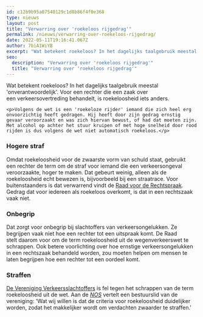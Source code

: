 ```yaml
---
id: c12b9b95a07540129c1d8b86f4f0e368
type: nieuws
layout: post
title: "Verwarring over 'roekeloos rijgedrag'"
permalink: /nieuws/verwarring-over-roekeloos-rijgedrag/
date: 2022-05-11T19:16:41.067Z
author: 7biA1WiYB
excerpt: "Wat betekent roekeloos? In het dagelijks taalgebruik meestal 'onverantwoordelijk'. Voor een rechter die een zaak over een verkeersovertreding behandelt, is roekeloosheid iets anders.   "
seo:
  description: "Verwarring over 'roekeloos rijgedrag'"
  title: "Verwarring over 'roekeloos rijgedrag'"
---
```

Wat betekent roekeloos? In het dagelijks taalgebruik meestal 'onverantwoordelijk'. Voor een rechter die een zaak over een verkeersovertreding behandelt, is roekeloosheid iets anders.   

    <p>Volgens de wet is een 'roekeloze rijder' iemand die zich heel erg onvoorzichtig heeft gedragen. Hij heeft door zijn gedrag ernstig gevaar veroorzaakt en was zich hiervan bewust, of had dat moeten zijn. Met alcohol op achter het stuur kruipen of met hoge snelheid door rood rijden is dus volgens de wet niet automatisch roekeloos.</p>
<h3>Hogere straf</h3>
<p>Omdat roekeloosheid voor de zwaarste vorm van schuld staat, gebruikt een rechter de term om de straf voor iemand die een verkeersongeval veroorzaakte, hoger te maken. Dat gebeurt weinig, alleen als de roekeloosheid echt bewezen is, bijvoorbeeld bij een straatrace. Voor buitenstaanders is dat verwarrend vindt de <a href="https://www.rechtspraak.nl/Organisatie-en-contact/Organisatie/Raad-voor-de-rechtspraak/Nieuws/Paginas/Rechtspraak-Schrap-term-roekeloosheid-uit-Wegenverkeerswet.aspx" target="_blank">Raad voor de Rechtspraak</a>. Gedrag dat voor iedereen als roekeloos overkomt, is dat in een rechtszaak vaak niet. </p>
<h3>Onbegrip</h3>
<p>Dat zorgt voor onbegrip bij slachtoffers van verkeersongelukken. Ze begrijpen vaak niet hoe een rechter tot een uitspraak komt. De Raad stelt daarom voor om de term roekeloosheid uit de wegenverkeerswet te schrappen. Ook betere voorlichting over hoe ernstige verkeersongelukken in een rechtszaak behandeld worden, zou moeten helpen om mensen te laten begrijpen hoe een rechter tot een oordeel komt.</p>
<h3>Straffen</h3>
<p><a href="http://verkeersslachtoffers.nl/" target="_blank">De Vereniging Verkeersslachtoffers</a> is fel tegen het schrappen van de term roekeloosheid uit de wet. Aan de <em><a href="https://nos.nl/artikel/2234005-advies-schrap-verwarrende-term-roekeloosheid-uit-verkeerswet.html" target="_blank">NOS</a> </em>vertelt een bestuurslid van de vereniging: 'Wat wij willen is dat de criteria voor roekeloosheid duidelijker worden, zodat het makkelijker wordt om verdachten zwaarder te straffen.'</p>
<p> </p>  
